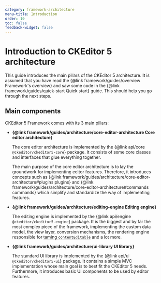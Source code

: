 ```yaml
---
category: framework-architecture
menu-title: Introduction
order: 10
toc: false
feedback-widget: false
---
```


# Introduction to CKEditor 5 architecture

This guide introduces the main pillars of the CKEditor 5 architecture. It is assumed that you have read the {@link framework/guides/overview Framework's overview} and saw some code in the {@link framework/guides/quick-start Quick start} guide. This should help you go through the next steps.

## Main components

CKEditor 5 Framework comes with its 3 main pillars:

* **{@link framework/guides/architecture/core-editor-architecture Core editor architecture}**

	The core editor architecture is implemented by the {@link api/core `@ckeditor/ckeditor5-core`} package. It consists of some core classes and interfaces that glue everything together.

	The main purpose of the core editor architecture is to lay the groundwork for implementing editor features. Therefore, it introduces concepts such as {@link framework/guides/architecture/core-editor-architecture#plugins plugins} and {@link framework/guides/architecture/core-editor-architecture#commands commands} which simplify and standardize the way of implementing features.

* **{@link framework/guides/architecture/editing-engine Editing engine}**

	The editing engine is implemented by the {@link api/engine `@ckeditor/ckeditor5-engine`} package. It is the biggest and by far the most complex piece of the framework, implementing the custom data model, the view layer, conversion mechanisms, the rendering engine responsible for [taming `contentEditable`](https://medium.com/content-uneditable/contenteditable-the-good-the-bad-and-the-ugly-261a38555e9c) and a lot more.

* **{@link framework/guides/architecture/ui-library UI library}**

	The standard UI library is implemented by the {@link api/ui `@ckeditor/ckeditor5-ui`} package. It contains a simple MVC implementation whose main goal is to best fit the CKEditor 5 needs. Furthermore, it introduces basic UI components to be used by editor features.
